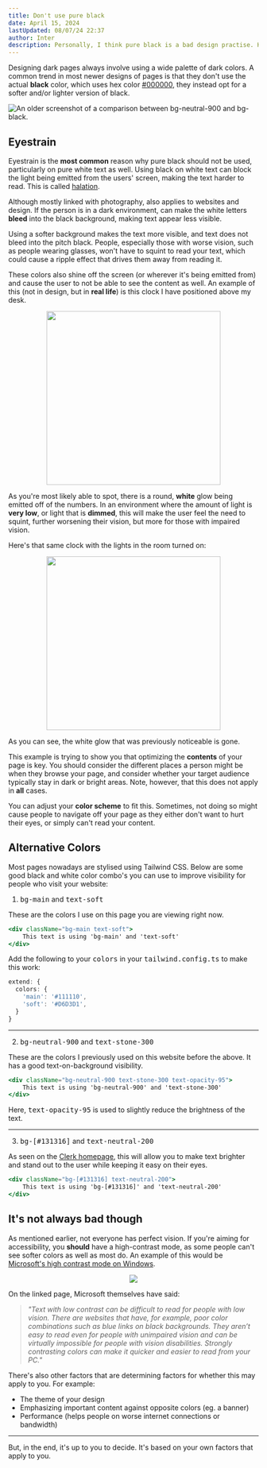 ```yaml
---
title: Don't use pure black
date: April 15, 2024
lastUpdated: 08/07/24 22:37
author: Inter
description: Personally, I think pure black is a bad design practise. Here's why.
---
```


Designing dark pages always involve using a wide palette of dark colors. A common trend in most newer designs of pages is that they don't use the actual **black** color, which uses hex color [#000000](https://www.color-hex.com/color/000000), they instead opt for a softer and/or lighter version of black.

<img src="/images/dont-use-pure-black/bg-comparison.png" alt="An older screenshot of a comparison between bg-neutral-900 and bg-black.">

## Eyestrain

Eyestrain is the **most common** reason why pure black should not be used, particularly on pure white text as well. Using black on white text can block the light being emitted from the users' screen, making the text harder to read. This is called [halation](https://www.google.com/search?q=halation). 

Although mostly linked with photography, also applies to websites and design. If the person is in a dark environment, can make the white letters **bleed** into the black background, making text appear less visible.

Using a softer background makes the text more visible, and text does not bleed into the pitch black. People, especially those with worse vision, such as people wearing glasses, won't have to squint to read your text, which could cause a ripple effect that drives them away from reading it.

These colors also shine off the screen (or wherever it's being emitted from) and cause the user to not be able to see the content as well. An example of this (not in design, but in **real life**) is this clock I have positioned above my desk.

<div align="center">
  <img src="/images/dont-use-pure-black/shining-clock.png" width="350">
</div>

As you're most likely able to spot, there is a round, **white** glow being emitted off of the numbers. In an environment where the amount of light is **very low**, or light that is **dimmed**, this will make the user feel the need to squint, further worsening their vision, but more for those with impaired vision.

Here's that same clock with the lights in the room turned on:

<div align="center">
  <img src="/images/dont-use-pure-black/non-shining-clock.png" width="350">
</div>

As you can see, the white glow that was previously noticeable is gone.

This example is trying to show you that optimizing the **contents** of your page is key. You should consider the different places a person might be when they browse your page, and consider whether your target audience typically stay in dark or bright areas. Note, however, that this does not apply in **all** cases. 

You can adjust your **color scheme** to fit this. Sometimes, not doing so might cause people to navigate off your page as they either don't want to hurt their eyes, or simply can't read your content.

## Alternative Colors

Most pages nowadays are stylised using Tailwind CSS. Below are some good black and white color combo's you can use to improve visibility for people who visit your website:

1. <kbd>bg-main</kbd> and <kbd>text-soft</kbd>

These are the colors I use on this page you are viewing right now.

```jsx
<div className="bg-main text-soft">
    This text is using 'bg-main' and 'text-soft'
</div>
```

Add the following to your <kbd>colors</kbd> in your <kbd>tailwind.config.ts</kbd> to make this work:

```ts 
extend: {
  colors: {
    'main': '#111110',
    'soft': '#D6D3D1',
  }
}
  ```

---

2. <kbd>bg-neutral-900</kbd> and <kbd>text-stone-300</kbd>

These are the colors I previously used on this website before the above. It has a good text-on-background visibility.

```jsx
<div className="bg-neutral-900 text-stone-300 text-opacity-95">
    This text is using 'bg-neutral-900' and 'text-stone-300'
</div>
```

Here, <kbd>text-opacity-95</kbd> is used to slightly reduce the brightness of the text.

---

3. <kbd>bg-[#131316]</kbd> and <kbd>text-neutral-200</kbd> 

As seen on the [Clerk homepage](https://clerk.com), this will allow you to make text brighter and stand out to the user while keeping it easy on their eyes.

```jsx
<div className="bg-[#131316] text-neutral-200">
    This text is using 'bg-[#131316]' and 'text-neutral-200'
</div>
```

## It's not always bad though

As mentioned earlier, not everyone has perfect vision. If you're aiming for accessibility, you **should** have a high-contrast mode, as some people can't see softer colors as well as most do. An example of this would be [Microsoft's high contrast mode on Windows](https://support.microsoft.com/en-gb/windows/change-color-contrast-in-windows-fedc744c-90ac-69df-aed5-c8a90125e696).

<div align="center">
  <img src="/images/dont-use-pure-black/high-contrast.png">
</div>

On the linked page, Microsoft themselves have said:

> *"Text with low contrast can be difficult to read for people with low vision. There are websites that have, for example, poor color combinations such as blue links on black backgrounds. They aren’t easy to read even for people with unimpaired vision and can be virtually impossible for people with vision disabilities. Strongly contrasting colors can make it quicker and easier to read from your PC."*

There's also other factors that are determining factors for whether this may apply to you. For example:

* The theme of your design
* Emphasizing important content against opposite colors (eg. a banner)
* Performance (helps people on worse internet connections or bandwidth)

---

But, in the end, it's up to you to decide. It's based on your own factors that apply to you.
